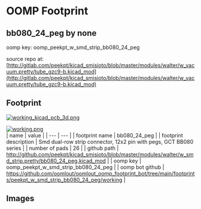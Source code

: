 # OOMP Footprint  
## bb080_24_peg  by none  
  
oomp key: oomp_peekpt_w_smd_strip_bb080_24_peg  
  
source repo at: [http://gitlab.com/peekpt/kicad_smisioto/blob/master/modules/walter/w_vacuum.pretty/tube_gzc9-b.kicad_mod](http://gitlab.com/peekpt/kicad_smisioto/blob/master/modules/walter/w_vacuum.pretty/tube_gzc9-b.kicad_mod)  
## Footprint  
  
[![working_kicad_pcb_3d.png](working_kicad_pcb_3d_600.png)](working_kicad_pcb_3d.png)  
  
[![working.png](working_600.png)](working.png)  
| name | value | 
| --- | --- | 
| footprint name | bb080_24_peg | 
| footprint description | Smd dual-row strip connector, 12x2 pin with pegs, GCT BB080 series | 
| number of pads | 26 | 
| github path | http://github.com/peekpt/kicad_smisioto/blob/master/modules/walter/w_smd_strip.pretty/bb080_24_peg.kicad_mod | 
| oomp key | oomp_peekpt_w_smd_strip_bb080_24_peg | 
| oomp bot github | https://github.com/oomlout/oomlout_oomp_footprint_bot/tree/main/footprints/peekpt_w_smd_strip_bb080_24_peg/working | 
## Images  
